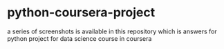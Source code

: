 # python-coursera-project
a series of screenshots is available in this repository which is answers for python project for data science course in coursera
